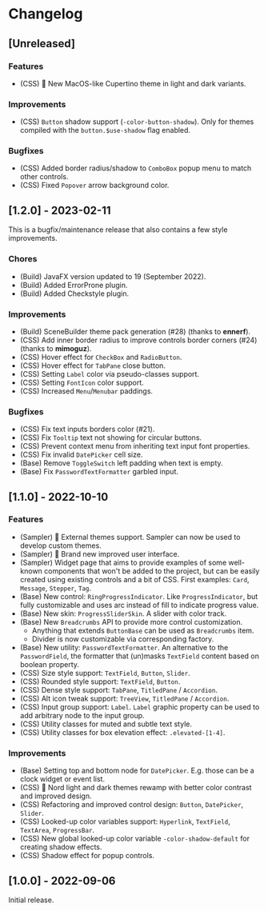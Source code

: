 # Changelog

## [Unreleased]

### Features

- (CSS) 🚀 New MacOS-like Cupertino theme in light and dark variants.

### Improvements

- (CSS) `Button` shadow support (`-color-button-shadow`). Only for themes compiled with the `button.$use-shadow` flag enabled.  

### Bugfixes

- (CSS) Added border radius/shadow to `ComboBox` popup menu to match other controls.
- (CSS) Fixed `Popover` arrow background color.

## [1.2.0] - 2023-02-11

This is a bugfix/maintenance release that also contains a few style improvements.

### Chores

- (Build) JavaFX version updated to 19 (September 2022).
- (Build) Added ErrorProne plugin.
- (Build) Added Checkstyle plugin.

### Improvements

- (Build) SceneBuilder theme pack generation (#28) (thanks to **ennerf**).
- (CSS) Add inner border radius to improve controls border corners (#24) (thanks to **mimoguz**).
- (CSS) Hover effect for `CheckBox` and `RadioButton`.
- (CSS) Hover effect for `TabPane` close button.
- (CSS) Setting `Label` color via pseudo-classes support.
- (CSS) Setting `FontIcon` color support.
- (CSS) Increased `Menu`/`Menubar` paddings.

### Bugfixes

- (CSS) Fix text inputs borders color (#21).
- (CSS) Fix `Tooltip` text not showing for circular buttons.
- (CSS) Prevent context menu from inheriting text input font properties.
- (CSS) Fix invalid `DatePicker` cell size.
- (Base) Remove `ToggleSwitch` left padding when text is empty.
- (Base) Fix `PasswordTextFormatter` garbled input.

## [1.1.0] - 2022-10-10

### Features

- (Sampler) 🚀 External themes support. Sampler can now be used to develop custom themes.
- (Sampler) 🚀 Brand new improved user interface.
- (Sampler) Widget page that aims to provide examples of some well-known components that won't be added to the project, but can be easily created using existing controls and a bit of CSS. First examples: `Card`, `Message`, `Stepper`, `Tag`.
- (Base) New control: `RingProgressIndicator`. Like `ProgressIndicator`, but fully customizable and uses arc instead of fill to indicate progress value.
- (Base) New skin: `ProgressSliderSkin`. A slider with color track.
- (Base) New `Breadcrumbs` API to provide more control customization.
  - Anything that extends `ButtonBase` can be used as `Breadcrumbs` item.
  - Divider is now customizable via corresponding factory.
- (Base) New utility: `PasswordTextFormatter`. An alternative to the `PasswordField`, the formatter that (un)masks `TextField` content based on boolean property.
- (CSS) Size style support: `TextField`, `Button`, `Slider`.
- (CSS) Rounded style support: `TextField`, `Button`.
- (CSS) Dense style support: `TabPane`, `TitledPane` / `Accordion`.
- (CSS) Alt icon tweak support: `TreeView`, `TitledPane` / `Accordion`.
- (CSS) Input group support: `Label`. `Label` graphic property can be used to add arbitrary node to the input group.
- (CSS) Utility classes for muted and subtle text style.
- (CSS) Utility classes for box elevation effect: `.elevated-[1-4]`.

### Improvements

- (Base) Setting top and bottom node for `DatePicker`. E.g. those can be a clock widget or event list.
- (CSS) 🚀 Nord light and dark themes rewamp with better color contrast and improved design.
- (CSS) Refactoring and improved control design: `Button`, `DatePicker`, `Slider`.
- (CSS) Looked-up color variables support: `Hyperlink`, `TextField`, `TextArea`, `ProgressBar`.
- (CSS) New global looked-up color variable `-color-shadow-default` for creating shadow effects.
- (CSS) Shadow effect for popup controls.

## [1.0.0] - 2022-09-06

Initial release.
